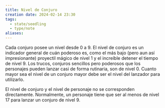 ```yaml
---
title: Nivel de Conjuro
creation date: 2024-02-14 23:30
tags:
  - state/seedling
  - type/note
aliases:
---
```

Cada conjuro posee un nivel desde 0 a 9. El nivel de conjuro es un indicador general de cuán poderoso es, como el más bajo (pero aun así impresionante) proyectil mágico de nivel 1 y el increíble detener el tiempo de nivel 9. Los trucos, conjuros sencillos pero poderosos que los personajes pueden lanzar casi de forma rutinaria, son de nivel 0. Cuanto mayor sea el nivel de un conjuro mayor debe ser el nivel del lanzador para utilizarlo.

El nivel de conjuro y el nivel de personaje no se corresponden directamente. Normalmente, un personaje tiene que ser al menos de nivel 17 para lanzar un conjuro de nivel 9.